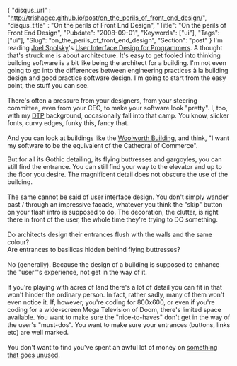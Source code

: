 {
 "disqus_url" : "http://trishagee.github.io/post/on_the_perils_of_front_end_design/",
 "disqus_title" : "On the perils of Front End Design",
 "Title": "On the perils of Front End Design",
 "Pubdate": "2008-09-01",
 "Keywords": ["ui"],
 "Tags": ["ui"],
 "Slug": "on_the_perils_of_front_end_design",
 "Section": "post"
}
I'm reading <a href="http://joelonsoftware.com/">Joel Spolsky</a>'s <a href="http://www.amazon.com/User-Interface-Design-Programmers-Spolsky/dp/1893115941/ref=pd_bbs_sr_1?ie=UTF8&amp;s=books&amp;qid=1220319238&amp;sr=8-1">User Interface Design for Programmers</a>. A thought that's struck me is about architecture. It's easy to get fooled into thinking building software is a bit like being the architect for a building. I'm not even going to go into the differences between engineering practices à la building design and good practice software design. I'm going to start from the easy point, the stuff you can see. <br /><br />There's often a pressure from your designers, from your steering committee, even from your CEO, to make your software look "pretty". I, too, with my <a href="http://en.wikipedia.org/wiki/Desktop_publishing">DTP</a> background, occasionally fall into that camp. You know, slicker fonts, curvy edges, funky this, fancy that. <br /><br />And you can look at buildings like the <a href="http://www.nyc-architecture.com/SCC/SCC019.htm">Woolworth Building</a>, and think, "I want my software to be the equivalent of the Cathedral of Commerce".&nbsp; <br /><div style="margin-bottom: 0in;">But for all its Gothic detailing, its flying buttresses and gargoyles, you can still find the entrance. You can still find your way to the elevator and up to the floor you desire. The magnificent detail does not obscure the use of the building. <br /><br />The same cannot be said of user interface design. You don't simply wander past / through an impressive facade, whatever you think the "skip" button on your flash intro is supposed to do. The decoration, the clutter, is right there in front of the user, the whole time they're trying to DO something. <br /><br />Do architects design their entrances flush with the walls and the same colour? <br />Are entrances to basilicas hidden behind flying buttresses? <br /><br />No (generally). Because the design of a building is supposed to enhance the "user"'s experience, not get in the way of it. <br /><br />If you're playing with acres of land there's a lot of detail you can fit in that won't hinder the ordinary person. In fact, rather sadly, many of them won't even notice it. If, however, you're coding for 800x600, or even if you're coding for a wide-screen Mega Television of Doom, there's limited space available. You want to make sure the "nice-to-haves" don't get in the way of the user's "must-dos". You want to make sure your entrances (buttons, links etc) are well marked. <br /><br />You don't want to find you've spent an awful lot of money on <a href="http://theshapeofdays.com/2004/09/07/the-ryugyong-hotel.html">something that goes unused</a>.</div>
